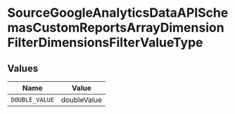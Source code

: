 # SourceGoogleAnalyticsDataAPISchemasCustomReportsArrayDimensionFilterDimensionsFilterValueType


## Values

| Name           | Value          |
| -------------- | -------------- |
| `DOUBLE_VALUE` | doubleValue    |